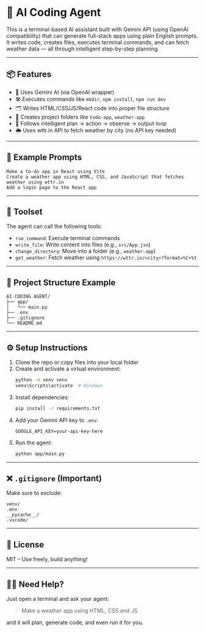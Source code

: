 
# 🤖 AI Coding Agent

This is a terminal-based AI assistant built with Gemini API (using OpenAI compatibility) that can generate full-stack apps using plain English prompts. It writes code, creates files, executes terminal commands, and can fetch weather data — all through intelligent step-by-step planning.

---

## 📦 Features

- 🧠 Uses Gemini AI (via OpenAI wrapper)
- 🛠️ Executes commands like `mkdir`, `npm install`, `npm run dev`
- 🗂️ Writes HTML/CSS/JS/React code into proper file structure
- 📁 Creates project folders like `todo-app`, `weather-app`
- 🔄 Follows intelligent plan → action → observe → output loop
- 🌦️ Uses wttr.in API to fetch weather by city (no API key needed)

---

## 🧪 Example Prompts

```text
Make a to-do app in React using Vite
Create a weather app using HTML, CSS, and JavaScript that fetches weather using wttr.in
Add a login page to the React app
```

---

## 🧰 Toolset

The agent can call the following tools:

- `run_command`: Execute terminal commands
- `write_file`: Write content into files (e.g., `src/App.jsx`)
- `change_directory`: Move into a folder (e.g., `weather-app`)
- `get_weather`: Fetch weather using `https://wttr.in/<city>?format=%C+%t`

---

## 📁 Project Structure Example

```
AI CODING AGENT/
├── app/
│   └── main.py
├── .env
├── .gitignore
└── README.md
```

---

## ⚙️ Setup Instructions

1. Clone the repo or copy files into your local folder
2. Create and activate a virtual environment:
   ```bash
   python -m venv venv
   venv\Scripts\activate  # Windows
   ```
3. Install dependencies:
   ```bash
   pip install -r requirements.txt
   ```
4. Add your Gemini API key to `.env`:
   ```env
   GOOGLE_API_KEY=your-api-key-here
   ```
5. Run the agent:
   ```bash
   python app/main.py
   ```

---

## ❌ `.gitignore` (Important)

Make sure to exclude:
```
venv/
.env
__pycache__/
.vscode/
```

---

## 📜 License

MIT – Use freely, build anything!

---

## 🙋‍♂️ Need Help?

Just open a terminal and ask your agent:

> Make a weather app using HTML, CSS and JS

and it will plan, generate code, and even run it for you.

